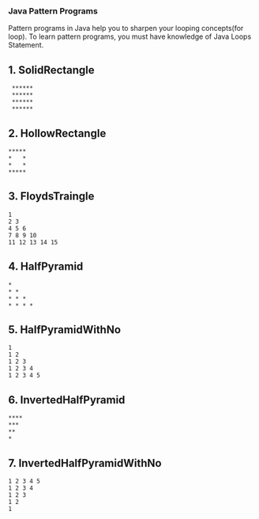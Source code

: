 ### Java Pattern Programs
Pattern programs in Java help you to sharpen your looping concepts(for loop). To learn pattern programs, you must have knowledge of Java Loops Statement.

## 1. SolidRectangle

     ******
     ******
     ******
     ******

## 2. HollowRectangle
    *****
    *   *
    *   *
    *****

## 3. FloydsTraingle 
    1
    2 3
    4 5 6
    7 8 9 10
    11 12 13 14 15

## 4. HalfPyramid
    *
    * *
    * * *
    * * * *

## 5.  HalfPyramidWithNo
    1
    1 2
    1 2 3
    1 2 3 4 
    1 2 3 4 5

## 6. InvertedHalfPyramid
    ****
    ***
    **
    *

## 7. InvertedHalfPyramidWithNo
    1 2 3 4 5
    1 2 3 4 
    1 2 3
    1 2 
    1
